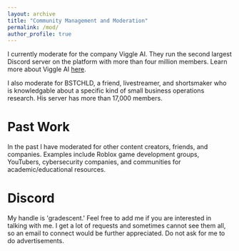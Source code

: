 ```yaml
---
layout: archive
title: "Community Management and Moderation"
permalink: /mod/
author_profile: true
---
```

I currently moderate for the company Viggle AI. They run the second largest Discord server on the platform with more than four million members. Learn more about Viggle AI [here](https://viggle.ai).

I also moderate for BSTCHLD, a friend, livestreamer, and shortsmaker who is knowledgable about a specific kind of small business operations research. His server has more than 17,000 members.

Past Work
=====
In the past I have moderated for other content creators, friends, and companies. Examples include Roblox game development groups, YouTubers, cybersecurity companies, and communities for academic/educational resources.

Discord
=====
My handle is 'gradescent.' Feel free to add me if you are interested in talking with me. I get a lot of requests and sometimes cannot see them all, so an email to connect would be further appreciated. Do not ask for me to do advertisements.
